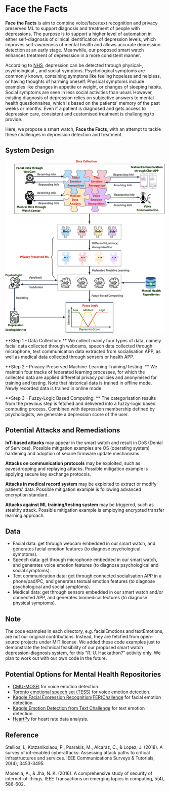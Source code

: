 # Face the Facts

**Face the Facts** is aim to combine voice/face/text recognition and privacy preserved ML to support diagnosis and treatment of people with depressions. The purpose is to support a higher level of automation in either self-diagnosis of clinical identification of depression levels, which improves self-awareness of mental health and allows accurate depression detection at an early stage. Meanwhile, our proposed smart watch enhances treatment of depresssion in a more consistent manner.

According to [NHS](https://www.nhs.uk/mental-health/conditions/clinical-depression/symptoms/), depression can be detected through physical-, psychological-, and social-symptons. Psychological symptoms are commonly known, containing symptons like feeling hopeless and helpless, or having thoughts of harming oneself. Physical symptoms include examples like changes in appetite or weight, or changes of sleeping habits. Social symptoms are seen in less social activities than usual. However, existing diagnosis of depression relies on subjective answers to mental health questionnaires, which is based on the patients' memory of the past weeks or months. Even if a patient is diagnosed and gets access to depression care, consistent and customised treatment is challenging to provide. 

Here, we propose a smart watch, **Face the Facts**, with an attempt to tackle these challenges in depression detection and treatment. 

## System Design
<p align="center">
<img src="https://github.com/Yuni0217/Face_the_Facts/blob/main/others/FacetheFacts.png" alt="System" width="550px">
</p>

**Step 1 - Data Collection: ** 
We collect mainly four types of data, namely facial data collected through webcams, speech data collected through microphone, text communication data extracted from socialisation APP, as well as medical data collected through sensors or health APP. 

**Step 2 - Privacy-Preserved Machine-Learning Training/Testing: ** 
We maintain four tracks of federated learning processes, for which the collected data are applied differetial privacy policies and anonymised for training and testing. Note that historical data is trained in offline mode. Newly recorded data is trained in online mode. 

**Step 3 - Fuzzy-Logic Based Computing: ** 
The categorisation results from the previous step is fetched and delivered into a fuzzy-logic based computing process. Combined with depression membership defined by psychologists, we generate a depression score of the user. 

## Potential Attacks and Remediations

**IoT-based attacks** may appear in the smart watch and result in DoS (Denial of Services). Possible mitigation examples are OS (operating system) hardening and adoption of secure firmware update mechanisms.  

**Attacks on communication protocols** may be exploited, such as eavesdropping and replaying attacks. Possible mitigation example is applying secure key exchange protocols.

**Attacks in medical record system** may be exploited to extract or modify patients' data. Possible mitigation example is following advanced encryption standard.

**Attacks against ML training/testing system** may be triggered, such as stealthy attack. Possible mitigation example is employing encrypted transfer learning approach.

## Data
* Facial data: get through webcam embedded in our smart watch, and generates facial emotion features (to diagnose psychological symptoms).
* Speech data: get through microphone embedded in our smart watch, and generates voice emotion features (to diagnose psychological and social symptoms).
* Text communication data: get through connected socialisation APP in a phone/pad/PC, and generates textual emotion features (to diagnose psychological and social symptoms). 
* Medical data: get through sensors embedded in our smart watch and/or connected APP, and generates biomedical fectures (to diagnose physical symptoms).

## Note
The code examples in each directory, e.g. facialEmotions and textEmotions, are not our original contributions. Instead, they are fetched from open-source projects under MIT license. We added these code examples just to demonstrate the technical feasibility of our proposed smart watch depression-diagnosis system, for this "R. U. Hackathon?" activity only. We plan to work out with our own code in the future. 

## Potential Options for Mental Health Repositories
* [CMU-MOSEI](https://github.com/A2Zadeh/CMU-MultimodalSDK) for voice emotion detection.
* [Toronto emotional speech set (TESS)](https://tspace.library.utoronto.ca/handle/1807/24487) for voice emotion detection.
* [Kaggle Facial Expression Recognition(FER)Challenge](https://www.kaggle.com/ashishpatel26/facial-expression-recognitionferchallenge) for facial emotion detection.
* [Kaggle Emotion Detection from Text Challenge](https://www.kaggle.com/pashupatigupta/emotion-detection-from-text) for text emotion detection.
* [HeartPy](https://github.com/paulvangentcom/heartrate_analysis_python) for heart rate data analysis.

## Reference
Stellios, I., Kotzanikolaou, P., Psarakis, M., Alcaraz, C., & Lopez, J. (2018). A survey of iot-enabled cyberattacks: Assessing attack paths to critical infrastructures and services. IEEE Communications Surveys & Tutorials, 20(4), 3453-3495.

Mosenia, A., & Jha, N. K. (2016). A comprehensive study of security of internet-of-things. IEEE Transactions on emerging topics in computing, 5(4), 586-602.

